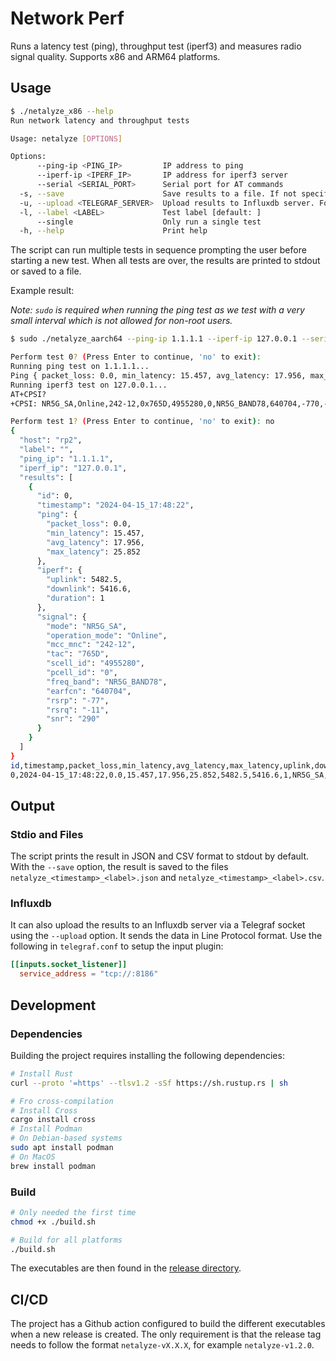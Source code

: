 # Network Perf
Runs a latency test (ping), throughput test (iperf3) and measures radio signal quality.
Supports x86 and ARM64 platforms.

## Usage
```sh
$ ./netalyze_x86 --help
Run network latency and throughput tests

Usage: netalyze [OPTIONS]

Options:
      --ping-ip <PING_IP>         IP address to ping
      --iperf-ip <IPERF_IP>       IP address for iperf3 server
      --serial <SERIAL_PORT>      Serial port for AT commands
  -s, --save                      Save results to a file. If not specified, print to stdout
  -u, --upload <TELEGRAF_SERVER>  Upload results to Influxdb server. Format: <server>:<port>
  -l, --label <LABEL>             Test label [default: ]
      --single                    Only run a single test
  -h, --help                      Print help
```

The script can run multiple tests in sequence prompting the user before starting a new test. When all tests are over, the results are printed to stdout or saved to a file.

Example result:

_Note: `sudo` is required when running the ping test as we test with a very small interval which is not allowed for non-root users._

```sh
$ sudo ./netalyze_aarch64 --ping-ip 1.1.1.1 --iperf-ip 127.0.0.1 --serial /dev/ttyUSB2

Perform test 0? (Press Enter to continue, 'no' to exit):
Running ping test on 1.1.1.1...
Ping { packet_loss: 0.0, min_latency: 15.457, avg_latency: 17.956, max_latency: 25.852 }
Running iperf3 test on 127.0.0.1...
AT+CPSI?
+CPSI: NR5G_SA,Online,242-12,0x765D,4955280,0,NR5G_BAND78,640704,-770,-110,290

Perform test 1? (Press Enter to continue, 'no' to exit): no
{
  "host": "rp2",
  "label": "",
  "ping_ip": "1.1.1.1",
  "iperf_ip": "127.0.0.1",
  "results": [
    {
      "id": 0,
      "timestamp": "2024-04-15_17:48:22",
      "ping": {
        "packet_loss": 0.0,
        "min_latency": 15.457,
        "avg_latency": 17.956,
        "max_latency": 25.852
      },
      "iperf": {
        "uplink": 5482.5,
        "downlink": 5416.6,
        "duration": 1
      },
      "signal": {
        "mode": "NR5G_SA",
        "operation_mode": "Online",
        "mcc_mnc": "242-12",
        "tac": "765D",
        "scell_id": "4955280",
        "pcell_id": "0",
        "freq_band": "NR5G_BAND78",
        "earfcn": "640704",
        "rsrp": "-77",
        "rsrq": "-11",
        "snr": "290"
      }
    }
  ]
}
id,timestamp,packet_loss,min_latency,avg_latency,max_latency,uplink,downlink,duration,nwk_mode,rssi,rsrp
0,2024-04-15_17:48:22,0.0,15.457,17.956,25.852,5482.5,5416.6,1,NR5G_SA,-11,-77
```

## Output

### Stdio and Files
The script prints the result in JSON and CSV format to stdout by default. With the `--save` option, the result is saved to the files `netalyze_<timestamp>_<label>.json` and `netalyze_<timestamp>_<label>.csv`.

### Influxdb
It can also upload the results to an Influxdb server via a Telegraf socket using the `--upload` option. It sends the data in Line Protocol format.
Use the following in `telegraf.conf` to setup the input plugin:

```toml
[[inputs.socket_listener]]
  service_address = "tcp://:8186"
```

## Development

### Dependencies
Building the project requires installing the following dependencies:

```sh
# Install Rust
curl --proto '=https' --tlsv1.2 -sSf https://sh.rustup.rs | sh

# Fro cross-compilation
# Install Cross
cargo install cross
# Install Podman
# On Debian-based systems
sudo apt install podman
# On MacOS
brew install podman
```

### Build
```sh
# Only needed the first time
chmod +x ./build.sh

# Build for all platforms
./build.sh
```

The executables are then found in the [release directory](../release/).


## CI/CD
The project has a Github action configured to build the different executables when a new release is created. The only requirement is that the release tag needs to follow the format `netalyze-vX.X.X`, for example `netalyze-v1.2.0`. 
